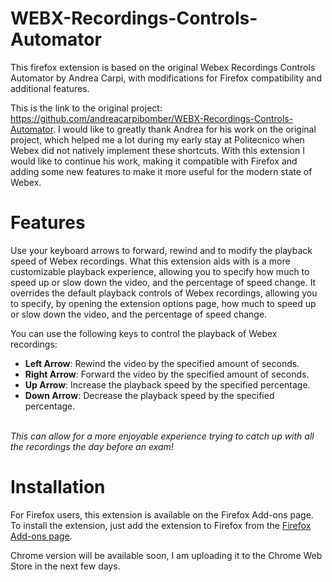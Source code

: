# WEBX-Recordings-Controls-Automator
This firefox extension is based on the original Webex Recordings Controls Automator by Andrea Carpi, with modifications for Firefox compatibility and additional features.

This is the link to the original project: https://github.com/andreacarpibomber/WEBX-Recordings-Controls-Automator.
I would like to greatly thank Andrea for his work on the original project, which helped me a lot during my early stay at Politecnico when Webex did not natively implement these shortcuts.
With this extension I would like to continue his work, making it compatible with Firefox and adding some new features to make it more useful for the modern state of Webex.

# Features
Use your keyboard arrows to forward, rewind and to modify the playback speed of Webex recordings.
What this extension aids with is a more customizable playback experience, allowing you to specify how much to speed up or slow down the video, and the percentage of speed change.
It overrides the default playback controls of Webex recordings, allowing you to specify, by opening the extension options page, how much to speed up or slow down the video, and the percentage of speed change.

You can use the following keys to control the playback of Webex recordings:
- **Left Arrow**: Rewind the video by the specified amount of seconds.
- **Right Arrow**: Forward the video by the specified amount of seconds.
- **Up Arrow**: Increase the playback speed by the specified percentage.
- **Down Arrow**: Decrease the playback speed by the specified percentage.

\
_This can allow for a more enjoyable experience trying to catch up with all the recordings the day before an exam!_

# Installation
For Firefox users, this extension is available on the Firefox Add-ons page.
To install the extension, just add the extension to Firefox from the [Firefox Add-ons page](https://addons.mozilla.org/it/firefox/addon/webx-recordings-control/).

Chrome version will be available soon, I am uploading it to the Chrome Web Store in the next few days.



